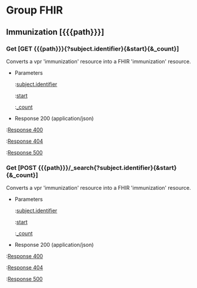 # Group FHIR

## Immunization [{{{path}}}]

### Get [GET {{{path}}}{?subject.identifier}{&start}{&_count}]

Converts a vpr 'immunization' resource into a FHIR 'immunization' resource.

+ Parameters

    :[subject.identifier]({{{common}}}/parameters/subject.identifier.md)

    :[start]({{{common}}}/parameters/start.md)

    :[_count]({{{common}}}/parameters/count.md)


+ Response 200 (application/json)

:[Response 400]({{{common}}}/responses/400.md)

:[Response 404]({{{common}}}/responses/404.md)

:[Response 500]({{{common}}}/responses/500.md)

### Get [POST {{{path}}}/_search{?subject.identifier}{&start}{&_count}]

Converts a vpr 'immunization' resource into a FHIR 'immunization' resource.

+ Parameters

    :[subject.identifier]({{{common}}}/parameters/subject.identifier.md)

    :[start]({{{common}}}/parameters/start.md)

    :[_count]({{{common}}}/parameters/count.md)


+ Response 200 (application/json)

:[Response 400]({{{common}}}/responses/400.md)

:[Response 404]({{{common}}}/responses/404.md)

:[Response 500]({{{common}}}/responses/500.md)


